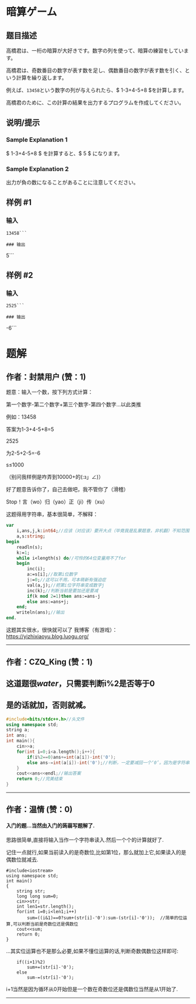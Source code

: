 # 暗算ゲーム

## 题目描述

[problemUrl]: https://atcoder.jp/contests/code-festival-2014-final/tasks/code_festival_final_b

高橋君は、一桁の暗算が大好きです。数字の列を使って、暗算の練習をしています。

高橋君は、奇数番目の数字が表す数を足し、偶数番目の数字が表す数を引く、という計算を繰り返します。

例えば、`13458`という数字の列が与えられたら、$ 1-3+4-5+8 $を計算します。

高橋君のために、この計算の結果を出力するプログラムを作成してください。

## 说明/提示

### Sample Explanation 1

$ 1-3+4-5+8 $ を計算すると、$ 5 $ になります。

### Sample Explanation 2

出力が負の数になることがあることに注意してください。

## 样例 #1

### 输入

```
13458```

### 输出

```
5```

## 样例 #2

### 输入

```
2525```

### 输出

```
-6```

# 题解

## 作者：封禁用户 (赞：1)

题意：输入一个数，按下列方式计算：

第一个数字-第二个数字+第三个数字-第四个数字...以此类推

例如：13458

答案为1-3+4-5+8=5

2525

为2-5+2-5=-6

s≤1000

（别问我样例是咋弄到10000+的(:з」∠)）

好了题意告诉你了，自己去做吧，我不管你了（滑稽）

Stop！言（wo）归（yao）正（ji）传（xu）

这题得用字符串，基本很简单，不解释：

```pascal
var
    i,ans,j,k:int64;//应该（对应该）要开大点（毕竟我是乱蒙题意，非机翻）不知范围，就开的很大。注：范围是机翻
    a,s:string;
begin
    readln(s);
    k:=1; 
    while i<length(s) do//可怜的64位变量用不了for
    begin
        inc(i);
        a:=s[i];//取第i位数字
        j:=0;//这可以不用，可本萌新有强迫症
        val(a,j);//把第i位字符串变成数字j
        inc(k);//判断当前是要加还是要减
        if(k mod 2=1)then ans:=ans-j
        else ans:=ans+j;
    end;
    writeln(ans);//输出
end.

```
这题其实很水，很快就可以了
我博客（有游戏）：https://yizhixiaoyu.blog.luogu.org/

---

## 作者：CZQ_King (赞：1)

## 这道题很$water$，只需要判断i%2是否等于$0$
## 是的话就加，否则就减。
```cpp
#include<bits/stdc++.h>//头文件
using namespace std;
string a;
int ans;
int main(){
    cin>>a;
    for(int i=0;i<a.length();i++){
        if(i%2==0)ans+=int(a[i])-int('0');
        else ans-=int(a[i])-int('0');//判断，一定要减回一个‘0’。因为是字符串。
    }
    cout<<ans<<endl;//输出答案
    return 0;//完美结束
}
```

---

## 作者：温情 (赞：0)

#### 入门的题...当然由入门的蒟蒻写题解了.

思路很简单,直接将输入当作一个字符串读入.然后一个个的计算就好了.

记住一点就行,如果当前读入的是奇数位,比如第1位，那么就加上它,如果读入的是偶数位就减去.

```
#include<iostream>
using namespace std;
int main()
{
	string str;
	long long sum=0;
	cin>>str;
	int len1=str.length();
	for(int i=0;i<len1;i++)
		sum=((i&1)==0?sum+(str[i]-'0'):sum-(str[i]-'0'));  //简单的位运算,可以判断当前是奇数位还是偶数位 
	cout<<sum;
	return 0;
} 
```


...其实位运算也不是那么必要,如果不懂位运算的话,判断奇数偶数位这样即可:

```
	if((i+1)%2)
		sum+=(str[i]-'0');
	else
		sum-=(str[i]-'0');
```


i+1当然是因为循环从0开始但是一个数在奇数位还是偶数位当然是从1开始了.

---

